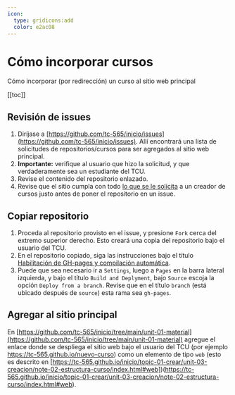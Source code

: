 ```yaml
---
icon: 
  type: gridicons:add
  color: e2ac08 
---
```

# Cómo incorporar cursos
Cómo incorporar (por redirección) un curso al sitio web principal

[[toc]]

## Revisión de issues
1. Diríjase a [https://github.com/tc-565/inicio/issues](https://github.com/tc-565/inicio/issues). Allí encontrará una lista de solicitudes de repositorios/cursos para ser agregados al sitio web principal.
2. **Importante:** verifique al usuario que hizo la solicitud, y que verdaderamente sea un estudiante del TCU.
3. Revise el contenido del repositorio enlazado.
4. Revise que el sitio cumpla con todo [lo que se le solicita](https://tc-565.github.io/inicio/topic-01-crear/unit-03-creacion/note-03-revision/index.html) a un creador de cursos justo antes de poner el repositorio en un issue.

## Copiar repositorio
1. Proceda al repositorio provisto en el issue, y presione `Fork` cerca del extremo superior derecho. Esto creará una copia del repositorio bajo el usuario del TCU.
2. En el repositorio copiado, siga las instrucciones bajo el título [Habilitación de GH-pages y compilación automática](https://tc-565.github.io/inicio/topic-01-crear/unit-03-creacion/note-01-clonar-plantilla/index.html#habilitación-de-gh-pages-y-compilación-automática).
3. Puede que sea necesario ir a `Settings`, luego a `Pages` en la barra lateral izquierda, y bajo el título `Build and Deplyment`, bajo `Source` escoja la opción `Deploy from a branch`. Revise que en el título `branch` (está ubicado después de `source`) esta rama sea `gh-pages`. 

## Agregar al sitio principal
En [https://github.com/tc-565/inicio/tree/main/unit-01-material](https://github.com/tc-565/inicio/tree/main/unit-01-material) agregue el enlace donde se despliega el sitio web bajo el usuario del TCU (por ejemplo https://tc-565.github.io/nuevo-curso) como un elemento de tipo `web` (esto es descrito en [https://tc-565.github.io/inicio/topic-01-crear/unit-03-creacion/note-02-estructura-curso/index.html#web])(https://tc-565.github.io/inicio/topic-01-crear/unit-03-creacion/note-02-estructura-curso/index.html#web).